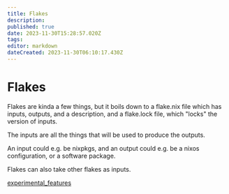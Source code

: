 ```yaml
---
title: Flakes
description: 
published: true
date: 2023-11-30T15:28:57.020Z
tags: 
editor: markdown
dateCreated: 2023-11-30T06:10:17.430Z
---
```


# Flakes

Flakes are kinda a few things, but it boils down to a flake.nix file which has inputs, outputs, and a description, and a flake.lock file, which "locks" the version of inputs.

The inputs are all the things that will be used to produce the outputs.

An input could e.g. be nixpkgs, and an output could e.g. be a nixos configuration, or a software package.

Flakes can also take other flakes as inputs.

[experimental_features](/nix/experimental_features)